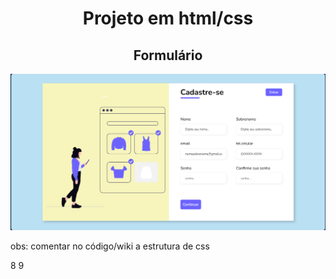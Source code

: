 <h1 align=center>Projeto em html/css </h1>


<h2 align=center>Formulário</h2>

<div align=center>
    <img src="/formularios/cadastro-paginteira/assets/img/resultado-pc.png" alt="resultado-pc">
</div>


obs: comentar no código/wiki a estrutura de css

8
9
